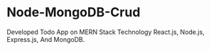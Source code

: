 # Node-MongoDB-Crud
Developed Todo App on MERN Stack Technology React.js, Node.js, Express.js, And MongoDB.
